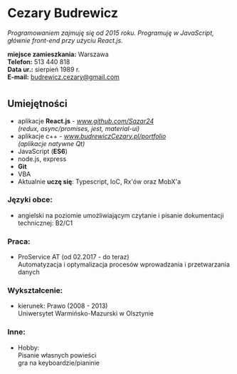 
# Cezary Budrewicz 

*Programowaniem zajmuję się od 2015 roku. Programuję w JavaScript, głównie front-end przy użyciu React.js.*

**miejsce zamieszkania:** Warszawa  
**Telefon:** 513 440 818  
**Data ur.:** sierpień 1989 r.   
**E-mail:** budrewicz.cezary@gmail.com


#
## Umiejętności 
- aplikacje **React.js** - *www.github.com/Sazar24*  
*(redux, async/promises, jest, material-ui)*
- aplikacje c++ - *www.budrewiczCezary.pl/portfolio*  
 *(aplikacje natywne Qt)*
- JavaScript (**ES6**)
- node.js, express
- **Git**
- VBA
-  Aktualnie **uczę się**: Typescript, IoC, Rx'ów oraz MobX'a

### Języki obce:
- angielski na poziomie umożliwiającym czytanie i pisanie dokumentacji technicznej: B2/C1

### Praca:  
- ProService AT (od 02.2017 - do teraz)  
Automatyzacja i optymalizacja procesów wprowadzania i przetwarzania danych

### Wykształcenie:
- kierunek: Prawo (2008 - 2013)  
Uniwersytet Warmińsko-Mazurski w Olsztynie


### Inne:
 - Hobby:  
Pisanie własnych powieści  
gra na keyboardzie/pianinie
